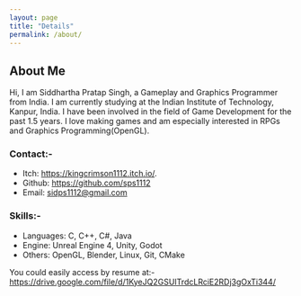 ```yaml
---
layout: page
title: "Details"
permalink: /about/
---
```


## **About Me**
Hi, I am Siddhartha Pratap Singh, a Gameplay and Graphics Programmer from India. I am currently studying at the Indian Institute of Technology, Kanpur, India. I have been involved in the field of Game Development for the past 1.5 years. I love making games and am especially interested in RPGs and Graphics Programming(OpenGL).

### Contact:-
- Itch: https://kingcrimson1112.itch.io/.
- Github: https://github.com/sps1112
- Email: sidps1112@gmail.com  

### Skills:-
- Languages: C, C++, C#, Java
- Engine: Unreal Engine 4, Unity, Godot
- Others: OpenGL, Blender, Linux, Git, CMake

You could easily access by resume at:- https://drive.google.com/file/d/1KyeJQ2GSUITrdcLRciE2RDj3gOxTi344/
